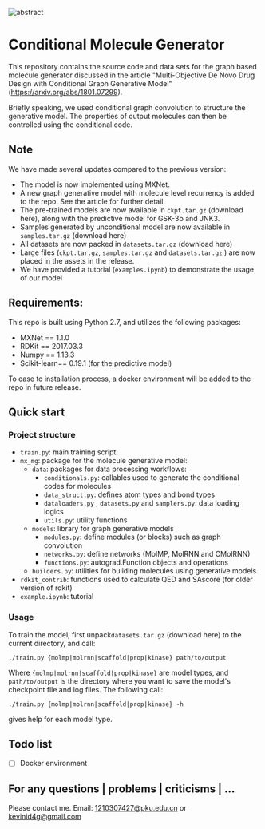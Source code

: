 ![abstract](https://github.com/kevinid/molecule_generator/blob/master/img/abstract.png?raw=true)



# Conditional Molecule Generator

This repository contains the source code and data sets for the graph based molecule generator discussed in the article "Multi-Objective De Novo Drug Design with Conditional Graph Generative Model" (https://arxiv.org/abs/1801.07299). 

Briefly speaking, we used conditional graph convolution to structure the generative model. The properties of output molecules can then be controlled using the conditional code.

## Note

We have made several updates compared to the previous version:

- The model is now implemented using MXNet.
- A new graph generative model with molecule level recurrency is added to the repo. See the article for further detail.
- The pre-trained models are now available in `ckpt.tar.gz` (download here), along with the predictive model for GSK-3b and JNK3.
- Samples generated by unconditional model are now available in `samples.tar.gz` (download here)
- All datasets are now packed in `datasets.tar.gz` (download here)
- Large files (`ckpt.tar.gz`, `samples.tar.gz`  and `datasets.tar.gz` ) are now placed in the assets in the release.
- We have provided a tutorial (`examples.ipynb`) to demonstrate the usage of our model

## Requirements:

This repo is built using Python 2.7, and utilizes the following packages:

- MXNet == 1.1.0
- RDKit == 2017.03.3
- Numpy == 1.13.3
- Scikit-learn== 0.19.1 (for the predictive model)

To ease to installation process, a docker environment will be added to the repo in future release.

## Quick start

### Project structure

- `train.py`: main training script.
- `mx_mg`: package for the molecule generative model:
  - `data`: packages for data processing workflows:
    - `conditionals.py`: callables used to generate the conditional codes for molecules
    - `data_struct.py`: defines atom types and bond types
    - `dataloaders.py` , `datasets.py` and `samplers.py`: data loading logics
    - `utils.py`: utility functions
  - `models`: library for graph generative models
    - `modules.py`: define modules (or blocks) such as graph convolution
    - `networks.py`: define networks (MolMP, MolRNN and CMolRNN)
    - `functions.py`: autograd.Function objects and operations
  - `builders.py`: utilities for building molecules using generative models
- `rdkit_contrib`: functions used to calculate QED and SAscore (for older version of rdkit)
- `example.ipynb`: tutorial

### Usage

To train the model, first unpack`datasets.tar.gz` (download here) to the current directory, and call:
```shell
./train.py {molmp|molrnn|scaffold|prop|kinase} path/to/output
```
Where `{molmp|molrnn|scaffold|prop|kinase}` are model types, and `path/to/output` is the directory where you want to save the model's checkpoint file and log files. The following call:

```shell
./train.py {molmp|molrnn|scaffold|prop|kinase} -h
```

gives help for each model type.

## Todo list

- [ ] Docker environment

## For any questions | problems | criticisms | ...

Please contact me. Email: [1210307427@pku.edu.cn](mailto:1210307427@pku.edu.cn) or [kevinid4g@gmail.com](mailto:kevinid4g@gmail.com)